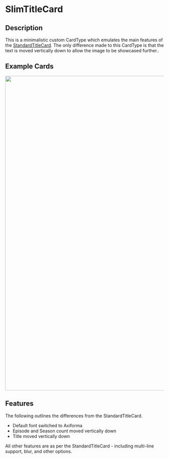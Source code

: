 # SlimTitleCard
## Description
This is a minimalistic custom CardType which emulates the main features of the [StandardTitleCard](https://github.com/CollinHeist/TitleCardMaker/wiki/StandardTitleCard). The only difference made to this CardType is that the text is moved vertically down to allow the image to be showcased further..

## Example Cards
<img src="https://i.ibb.co/xGYmXx3/168445185-08aa635d-672a-44bd-b3df-d1e5a9cee468.webp" width="1000"/>

## Features
The following outlines the differences from the StandardTitleCard.

- Default font switched to Axiforma
- Episode and Season count moved vertically down
- Title moved vertically down

All other features are as per the StandardTitleCard - including multi-line support, blur, and other options.
